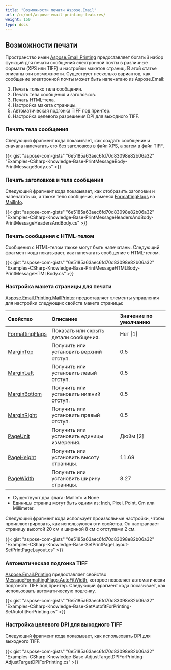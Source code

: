 ```yaml
---
title: "Возможности печати Aspose.Email"
url: /ru/net/aspose-email-printing-features/
weight: 150
type: docs
---
```


## **Возможности печати**
Пространство имен [Aspose.Email.Printing](https://apireference.aspose.com/net/email/aspose.email.printing/) предоставляет богатый набор функций для печати сообщений электронной почты в различные форматы (XPS или TIFF) и настройки макетов страниц. В этой статье описаны эти возможности. Существует несколько вариантов, как сообщение электронной почты может быть напечатано из Aspose.Email:

1. Печать только тела сообщения.
1. Печать тела сообщения и заголовков.
1. Печать HTML-тела.
1. Настройка макета страницы.
1. Автоматическая подгонка TIFF под принтер.
1. Настройка целевого разрешения DPI для выходного TIFF.
### **Печать тела сообщения**
Следующий фрагмент кода показывает, как создать сообщение и сначала напечатать его без заголовков в файл XPS, а затем в файл TIFF.



{{< gist "aspose-com-gists" "6e5185a63aec6fd70d83098e82b06a32" "Examples-CSharp-Knowledge-Base-PrintMessageBody-PrintMessageBody.cs" >}}
### **Печать заголовков и тела сообщения**
Следующий фрагмент кода показывает, как отобразить заголовки и напечатать их, а также тело сообщения, изменяя [FormattingFlags](https://apireference.aspose.com/net/email/aspose.email.printing/mailprinter/properties/formattingflags) на [MailInfo](https://apireference.aspose.com/net/email/aspose.email.printing/messageformattingflags).



{{< gist "aspose-com-gists" "6e5185a63aec6fd70d83098e82b06a32" "Examples-CSharp-Knowledge-Base-PrintMessageHeadersAndBody-PrintMessageHeadersAndBody.cs" >}}
### **Печать сообщения с HTML-телом**
Сообщения с HTML-телом также могут быть напечатаны. Следующий фрагмент кода показывает, как напечатать сообщение с HTML-телом.



{{< gist "aspose-com-gists" "6e5185a63aec6fd70d83098e82b06a32" "Examples-CSharp-Knowledge-Base-PrintMessageHTMLBody-PrintMessageHTMLBody.cs" >}}
### **Настройка макета страницы для печати**
[Aspose.Email.Printing.MailPrinter](https://apireference.aspose.com/net/email/aspose.email.printing/mailprinter) предоставляет элементы управления для настройки следующих свойств макета страницы:

|**Свойство**|**Описание**|**Значение по умолчанию**|
| :- | :- | :- |
|[FormattingFlags](https://apireference.aspose.com/net/email/aspose.email.printing/mailprinter/properties/formattingflags)|Показать или скрыть детали сообщения.|Нет [1]|
|[MarginTop](https://apireference.aspose.com/net/email/aspose.email.printing/mailprinter/properties/margintop)|Получить или установить верхний отступ.|0.5|
|[MarginLeft](https://apireference.aspose.com/net/email/aspose.email.printing/mailprinter/properties/marginleft)|Получить или установить левый отступ.|0.5|
|[MarginBottom](https://apireference.aspose.com/net/email/aspose.email.printing/mailprinter/properties/marginbottom)|Получить или установить нижний отступ.|0.5|
|[MarginRight](https://apireference.aspose.com/net/email/aspose.email.printing/mailprinter/properties/marginright)|Получить или установить правый отступ.|0.5|
|[PageUnit](https://apireference.aspose.com/net/email/aspose.email.printing/mailprinter/properties/pageunit)|Получить или установить единицы измерения.|Дюйм [2]|
|[PageHeight](https://apireference.aspose.com/net/email/aspose.email.printing/mailprinter/properties/pageheight)|Получить или установить высоту страницы.|11.69|
|[PageWidth](https://apireference.aspose.com/net/email/aspose.email.printing/mailprinter/properties/pagewidth)|Получить или установить ширину страницы.|8.27|
- Существуют два флага: MailInfo и None
- Единицы страниц могут быть одним из: Inch, Pixel, Point, Cm или Millimeter.

Следующий фрагмент кода использует произвольные настройки, чтобы проиллюстрировать, как используются эти свойства. Он настраивает страницу высотой 20 см и шириной 8 см с отступами 2 см.



{{< gist "aspose-com-gists" "6e5185a63aec6fd70d83098e82b06a32" "Examples-CSharp-Knowledge-Base-SetPrintPageLayout-SetPrintPageLayout.cs" >}}
### **Автоматическая подгонка TIFF**
[Aspose.Email.Printing](https://apireference.aspose.com/net/email/aspose.email.printing/) предоставляет свойство [MessageFormattingFlags.AutoFitWidth](https://apireference.aspose.com/net/email/aspose.email.printing/messageformattingflags), которое позволяет автоматически подгонять TIFF под принтер. Следующий фрагмент кода показывает, как использовать автоматическую подгонку.



{{< gist "aspose-com-gists" "6e5185a63aec6fd70d83098e82b06a32" "Examples-CSharp-Knowledge-Base-SetAutofitForPrinting-SetAutofitForPrinting.cs" >}}
### **Настройка целевого DPI для выходного TIFF**
Следующий фрагмент кода показывает, как использовать DPI для выходного TIFF.



{{< gist "aspose-com-gists" "6e5185a63aec6fd70d83098e82b06a32" "Examples-CSharp-Knowledge-Base-AdjustTargetDPIForPrinting-AdjustTargetDPIForPrinting.cs" >}}